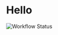 # Hello

![Workflow Status](https://github.com/Lulily13/purrfect-match-JS/actions/workflows/validate.yml/badge.svg)

